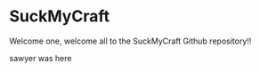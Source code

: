 # SuckMyCraft
Welcome one, welcome all to the SuckMyCraft Github repository!!














































sawyer was here
